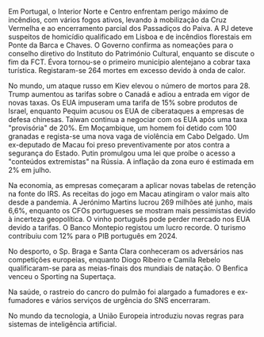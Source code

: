 Em Portugal, o Interior Norte e Centro enfrentam perigo máximo de incêndios, com vários fogos ativos, levando à mobilização da Cruz Vermelha e ao encerramento parcial dos Passadiços do Paiva. A PJ deteve suspeitos de homicídio qualificado em Lisboa e de incêndios florestais em Ponte da Barca e Chaves. O Governo confirma as nomeações para o conselho diretivo do Instituto do Património Cultural, enquanto se discute o fim da FCT. Évora tornou-se o primeiro município alentejano a cobrar taxa turística. Registaram-se 264 mortes em excesso devido à onda de calor.

No mundo, um ataque russo em Kiev elevou o número de mortos para 28. Trump aumentou as tarifas sobre o Canadá e adiou a entrada em vigor de novas taxas. Os EUA impuseram uma tarifa de 15% sobre produtos de Israel, enquanto Pequim acusou os EUA de ciberataques a empresas de defesa chinesas. Taiwan continua a negociar com os EUA após uma taxa "provisória" de 20%. Em Moçambique, um homem foi detido com 100 granadas e regista-se uma nova vaga de violência em Cabo Delgado. Um ex-deputado de Macau foi preso preventivamente por atos contra a segurança do Estado. Putin promulgou uma lei que proíbe o acesso a "conteúdos extremistas" na Rússia. A inflação da zona euro é estimada em 2% em julho.

Na economia, as empresas começaram a aplicar novas tabelas de retenção na fonte do IRS. As receitas do jogo em Macau atingiram o valor mais alto desde a pandemia. A Jerónimo Martins lucrou 269 milhões até junho, mais 6,6%, enquanto os CFOs portugueses se mostram mais pessimistas devido à incerteza geopolítica. O vinho português pode perder mercado nos EUA devido a tarifas. O Banco Montepio registou um lucro recorde. O turismo contribuiu com 12% para o PIB português em 2024.

No desporto, o Sp. Braga e Santa Clara conheceram os adversários nas competições europeias, enquanto Diogo Ribeiro e Camila Rebelo qualificaram-se para as meias-finais dos mundiais de natação. O Benfica venceu o Sporting na Supertaça.

Na saúde, o rastreio do cancro do pulmão foi alargado a fumadores e ex-fumadores e vários serviços de urgência do SNS encerraram.

No mundo da tecnologia, a União Europeia introduziu novas regras para sistemas de inteligência artificial.